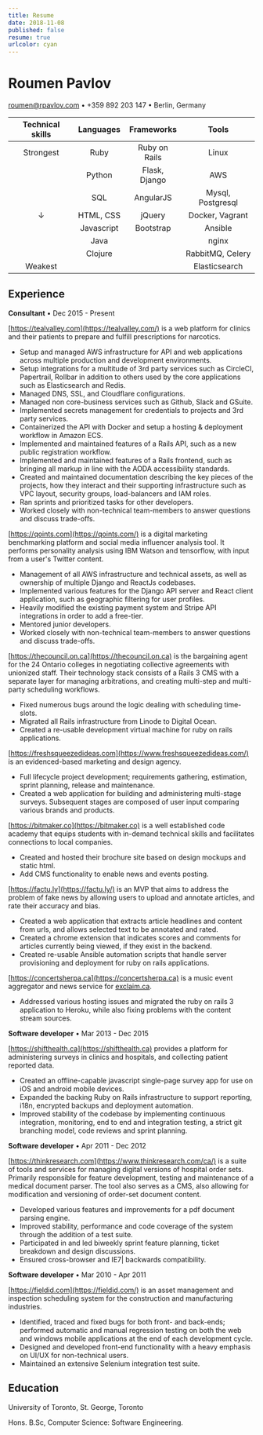 ```yaml
---
title: Resume
date: 2018-11-08
published: false
resume: true
urlcolor: cyan
---
```

# Roumen Pavlov

[roumen@rpavlov.com](mailto:roumen@rpavlov.com) &bull; +359 892 203 147 &bull; Berlin, Germany

|**Technical skills**          | **Languages**                | **Frameworks**               |   **Tools**                  |
|:----------------------------:|:----------------------------:|:----------------------------:|:----------------------------:|
| Strongest                    | Ruby                         | Ruby on Rails                |   Linux                      |
|                              | Python                       | Flask, Django                |    AWS                       |
|                              | SQL                          | AngularJS                    |Mysql, Postgresql             |
|    &darr;                    | HTML, CSS                    | jQuery                       |Docker, Vagrant               |
|                              | Javascript                   | Bootstrap                    | Ansible                      |
|                              | Java                         |                              | nginx                        |
|                              | Clojure                      |                              | RabbitMQ, Celery             |
|  Weakest                     |                              |                              | Elasticsearch                |

## Experience

**Consultant** &bull; Dec 2015 - Present

[https://tealvalley.com](https://tealvalley.com/) is a web platform for clinics and their patients to prepare and fulfill prescriptions for narcotics.

* Setup and managed AWS infrastructure for API and web applications across multiple production and development environments.
* Setup integrations for a multitude of 3rd party services such as CircleCI, Papertrail, Rollbar in addition to others used by the core applications such as Elasticsearch and Redis.
* Managed DNS, SSL, and Cloudflare configurations.
* Managed non core-business services such as Github, Slack and GSuite.
* Implemented secrets management for credentials to projects and 3rd party services.
* Containerized the API with Docker and setup a hosting & deployment workflow in Amazon ECS.
* Implemented and maintained features of a Rails API, such as a new public registration workflow.
* Implemented and maintained features of a Rails frontend, such as bringing all markup in line with the AODA accessibility standards.
* Created and maintained documentation describing the key pieces of the projects, how they interact and their supporting infrastructure such as VPC layout, security groups, load-balancers and IAM roles.
* Ran sprints and prioritized tasks for other developers.
* Worked closely with non-technical team-members to answer questions and discuss trade-offs.

[https://qoints.com](https://qoints.com/) is a digital marketing benchmarking platform and social media influencer analysis
tool. It performs personality analysis using IBM Watson and tensorflow, with input from a user's Twitter content.

* Management of all AWS infrastructure and technical assets, as well as ownership of multiple Django and ReactJs
  codebases.
* Implemented various features for the Django API server and React client application, such as geographic filtering for user profiles.
* Heavily modified the existing payment system and Stripe API integrations in order to add a free-tier.
* Mentored junior developers.
* Worked closely with non-technical team-members to answer questions and discuss trade-offs.

[https://thecouncil.on.ca](https://thecouncil.on.ca) is the bargaining agent for the 24 Ontario colleges in negotiating collective agreements with unionized staff. Their technology stack consists of a Rails 3 CMS with a separate layer for managing arbitrations, and creating multi-step and multi-party scheduling workflows.

* Fixed numerous bugs around the logic dealing with scheduling time-slots.
* Migrated all Rails infrastructure from Linode to Digital Ocean.
* Created a re-usable development virtual machine for ruby on rails applications.

[https://freshsqueezedideas.com](https://www.freshsqueezedideas.com/) is an evidenced-based marketing and design agency.

* Full lifecycle project development; requirements gathering, estimation, sprint planning, release and maintenance.
* Created a web application for building and administering multi-stage surveys. Subsequent stages are composed of user input comparing various brands and products.

[https://bitmaker.co](https://bitmaker.co) is a well established code academy that equips students with in-demand technical skills and facilitates connections to local companies.

* Created and hosted their brochure site based on design mockups and static html.
* Add CMS functionality to enable news and events posting.

[https://factu.ly](https://factu.ly/) is an MVP that aims to address the problem of fake news by allowing users to upload and annotate articles, and rate their accuracy and bias.

* Created a web application that extracts article headlines and content from urls, and allows selected text to be annotated and rated.
* Created a chrome extension that indicates scores and comments for articles currently being viewed, if they exist in the backend.
* Created re-usable Ansible automation scripts that handle server provisioning and deployment for ruby on rails applications.

[https://concertsherpa.ca](https://concertsherpa.ca) is a music event aggregator and news service for [exclaim.ca](http://exclaim.ca).

* Addressed various hosting issues and migrated the ruby on rails 3 application to Heroku, while also fixing problems with the content stream sources.

**Software developer** &bull; Mar 2013 - Dec 2015

[https://shifthealth.ca](https://shifthealth.ca) provides a platform for administering surveys in clinics and hospitals, and collecting patient reported data.

* Created an offline-capable javascript single-page survey app for use on iOS and android mobile devices.
* Expanded the backing Ruby on Rails infrastructure to support reporting, i18n, encrypted backups and deployment automation.
* Improved stability of the codebase by implementing continuous integration, monitoring, end to end and integration testing, a strict git branching model, code reviews and sprint planning.

**Software developer** &bull; Apr 2011 - Dec 2012

[https://thinkresearch.com](https://www.thinkresearch.com/ca/) is a suite of tools and services for managing digital versions of hospital order sets. Primarily responsible for feature development, testing and maintenance of a medical document parser. The tool also serves as a CMS, also allowing for modification and versioning of order-set document content.

* Developed various features and improvements for a pdf document parsing engine.
* Improved stability, performance and code coverage of the system through the addition of a test suite.
* Participated in and led biweekly sprint feature planning, ticket breakdown and design discussions.
* Ensured cross-browser and IE7| backwards compatibility.

**Software developer** &bull; Mar 2010 - Apr 2011

[https://fieldid.com](https://fieldid.com/) is an asset management and inspection scheduling system for the construction and manufacturing industries.

* Identified, traced and fixed bugs for both front- and back-ends; performed automatic and manual regression
testing on both the web and windows mobile applications at the end of each development cycle.
* Designed and developed front-end functionality with a heavy emphasis on UI/UX for non-technical users.
* Maintained an extensive Selenium integration test suite.

## Education

University of Toronto, St. George, Toronto

Hons. B.Sc, Computer Science: Software Engineering.
